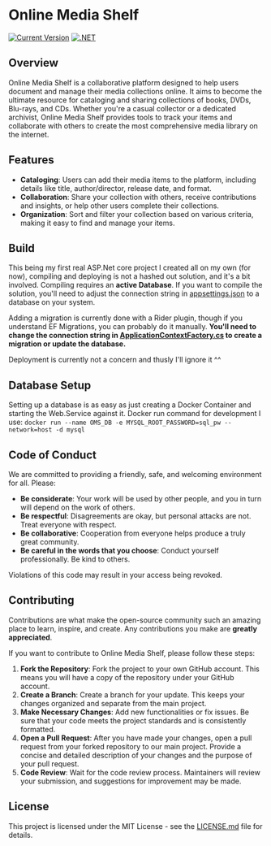 # Online Media Shelf

[![Current Version](https://img.shields.io/github/v/tag/Tiefseetauchner/online-media-shelf)](https://github.com/Tiefseetauchner/online-media-shelf/releases)
[![.NET](https://github.com/Tiefseetauchner/online-media-shelf/actions/workflows/dotnet.yml/badge.svg)](https://github.com/Tiefseetauchner/online-media-shelf/actions/workflows/dotnet.yml)

## Overview
Online Media Shelf is a collaborative platform designed to help users document and manage their media collections online. It aims to become the ultimate resource for cataloging and sharing collections of books, DVDs, Blu-rays, and CDs. Whether you're a casual collector or a dedicated archivist, Online Media Shelf provides tools to track your items and collaborate with others to create the most comprehensive media library on the internet.

## Features
- **Cataloging**: Users can add their media items to the platform, including details like title, author/director, release date, and format.
- **Collaboration**: Share your collection with others, receive contributions and insights, or help other users complete their collections.
- **Organization**: Sort and filter your collection based on various criteria, making it easy to find and manage your items.

## Build
This being my first real ASP.Net core project I created all on my own (for now), compiling and deploying is not a hashed out solution, and it's a bit involved. Compiling requires an **active Database**. If you want to compile the solution, you'll need to adjust the connection string in [appsettings.json](OnlineMediaShelf.Web/appsettings.json) to a database on your system.

Adding a migration is currently done with a Rider plugin, though if you understand EF Migrations, you can probably do it manually. **You'll need to change the connection string in [ApplicationContextFactory.cs](OnlineMediaShelf.Domain/ApplicationContextFactory.cs) to create a migration or update the database.**

Deployment is currently not a concern and thusly I'll ignore it ^^

## Database Setup

Setting up a database is as easy as just creating a Docker Container and starting the Web.Service against it. Docker run command for development I use: `docker run --name OMS_DB -e MYSQL_ROOT_PASSWORD=sql_pw --network=host -d mysql`

## Code of Conduct
We are committed to providing a friendly, safe, and welcoming environment for all. Please:
- **Be considerate**: Your work will be used by other people, and you in turn will depend on the work of others.
- **Be respectful**: Disagreements are okay, but personal attacks are not. Treat everyone with respect.
- **Be collaborative**: Cooperation from everyone helps produce a truly great community.
- **Be careful in the words that you choose**: Conduct yourself professionally. Be kind to others.

Violations of this code may result in your access being revoked.

## Contributing
Contributions are what make the open-source community such an amazing place to learn, inspire, and create. Any contributions you make are **greatly appreciated**.

If you want to contribute to Online Media Shelf, please follow these steps:
1. **Fork the Repository**: Fork the project to your own GitHub account. This means you will have a copy of the repository under your GitHub account.
2. **Create a Branch**: Create a branch for your update. This keeps your changes organized and separate from the main project.
3. **Make Necessary Changes**: Add new functionalities or fix issues. Be sure that your code meets the project standards and is consistently formatted.
5. **Open a Pull Request**: After you have made your changes, open a pull request from your forked repository to our main project. Provide a concise and detailed description of your changes and the purpose of your pull request.
6. **Code Review**: Wait for the code review process. Maintainers will review your submission, and suggestions for improvement may be made.

## License
This project is licensed under the MIT License - see the [LICENSE.md](LICENSE) file for details.
